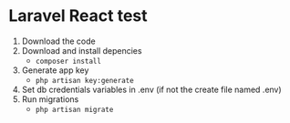 # Laravel React test

1. Download the code 
2. Download and install depencies 
   - ```composer install```
3. Generate app key
   - ```php artisan key:generate```
4. Set db credentials variables in .env (if not the create file named .env)
5. Run migrations
   - ```php artisan migrate```
